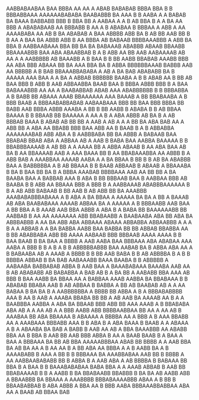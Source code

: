  AABBABAABAA BAA BBBA AA  AA A  ABAB  BABABAB BBBA  BBA B B    BBBABBAAA AAAAAABABABA BAABABBB BA AAA B B AABA  A A BABAB BA BAAA BABBABB  BBB B  BBA BB A AABAA A A B AB BBA   B  A A BA  AA  BBB  A ABABABAAB  AA BBBABB B AA A B ABABAA B  BBBAA A    ABB A AA AAAABABA  AA  AB  B BA ABABAB A   BAA ABBBB ABB  BA  B  AB   BB AAB BB B B AA   A    BAA BA ABBB ABB B  AA  BBBA  AB BABAAB BBBBAAABBB A ABB  BA BBA B  AABBAABAAA  BBA  BB  BA BA   BABAAAB  ABABBB ABAAB BBAABB BBAAAABBB BAA ABA ABAABBAB   B A  B ABB AA  BB AAB  AABAAAAB AB  AA A A AABBBBB AB  BAAABB A B BAA B B  BB  AABB BBABAB AAABB BBB AA ABA BBB ABAAA  BB BA AAA  BBA  BA B ABBA BBBBBBAAAB BABBB  AAB AA BBBBB A  B   BAB   BBAAABBABABA A  AB A  BA    BAB  ABABABB  BA B AAAAA AAA BAA   A   A  BA  A   ABBAB BBBBBB BAABA A  B B  ABAB AA B BB  AB BAA BBB B  ABB B  AAB   ABBAABBA BAAB BAA B   BBBA ABBB BBB B A BAA  BABAAABBB  AA AA A  BAABABBAB ABAB AAA  ABABBBBBB B   B     BBBABBA A  B BABB  BB ABAAA AAAB BBAAAAAA AAA BAAAB  A BB BBABAABA A B BBB BAAB A  BBBAABABBABAB  AABAABAAA BBB BB BAA BBB BBBA   BB  BABB  AAB  BBBA ABBB  AAABA A BB B BB AABB B ABABA B B AB BBAA BAAAA B B  BBAAB BB BAAAAA A AA A B A ABA ABBB AB    BA  B A  AB BBBAB BAAA  B ABAB AB  BB BB  A  AAB  A  AB A  A  A  BB BA ABA BAB AA A ABB  BB A  ABA AA BBABB BBB  BAA  ABB AA  B BAAB   B A B  ABBABBA AAAAAAABAB ABB ABA A   B AABBBABA  BB BA ABBB A BABAAB      BAA BBABAB BBAB ABA A ABBAA  AB A AAB B  BABA   BAA  AABBA BAAAAA B B BBABBBAAAAB A AB  BB A A AAAA BB A ABBA ABAAB    B AA    ABA BAA AB  BA   B   AA  BBAAAAB AAB A  AAA BAAA  BB  B AA BBABAAABBA AA ABBB  B A ABB BAB A AAABBAA  AAAAB    AABA A   A BA  BBAA B BB B  B      AB  BA ABABBB  BAA A BABBBBBA A  B AB   BBAAA B  B BAAB ABBAAB B ABAAB A BBAAABA B  BA B BAA  BB  BA B  A BBBA  AAABAB BBBBAAA AAB AA BB BB A BA BAABA BAA  A BABBAB AAA B ABA B   BB BBBAAB BAA   B AABBAA BBB  AB   BAABA B B ABB AA BBAAA BBB A BBB B A  AABBAAAB ABABBBAAAAAA B  B A AB    ABB BABAAB B BB AAB  B    AB ABB   BB BA AAABBB AAABABABBBABAAA A B ABA A BA BBAA A AAAAA BA  BA A  BB   A BAAAB AB ABA BAABABAAA AAAAB ABBAA BA A AAAAA A  B BBBAABB AAB BAA A BB   BBA A B AAAB AAB BBA ABBB  A ABA B A    BABA   BB BAAAAAABB   BB AABBAB B  AA  AA AAAAAAA ABB  BBABAABB  A BAABAABA ABA   BB ABA  BA ABBBABBB A AA  BA   ABB ABA ABBAAA ABAAA ABBABBA    ABBAABBB A A A B A A     ABBAB A A BA  BABBA    AABB BAA BABBA BB  BB   ABBAB BBABBA AA  B BB ABABBABA  ABB BB   AAAA  AABAAB BBB  BBBAAB  AAAA AAAA  B  B BAA BAAB   B BA BAA A BBBB A AAB AABA  BAA   BBBAAA ABA ABABAA    AAA AABA   A BBB B  B A   B A   B B ABBBBBABBB BAA  AABAB  BA B   ABBA ABA AA A  B BABAABA AB  A AAAB A BBBB B  B  BB AAB BABA B  B  AB ABBBBA  B A  B B   BBBBA ABBAB B BA BAB  AABAAABB BAAA BAABA B B    ABBBBB   A  AABAABA BABBABAB ABBA B AAB  BAA A  BAAABABAAA BAAABA  AAB AA B  AB  ABABABB AB BABABBA A BAB AB  B  A  BA BB A AABABB BBA AAA AB  BBB  B BAA    AABB BA BBAA AA  A BABBAA AAAB  AABBA BA BBABAAA B B  ABABAB BBABA  AAB B  AB  ABBAA  B BABBA A BB AB    BAABAB AB A  A AA BABAA B BA BA B A AABBBBBBA A BBBB    BB ABBA A   B A BBBABABBBB AAA B  AA  B AAB A  AAABA  BBABA BB BB A   AB AAB BA AAAAB AA B A A BAABBBA AABBA  A  ABA  BA   BBAAB BBB ABB BB AAA  AAAB  A B  BBABABA ABA AB A A AA AB A A BBB AABB  ABB    BBBBAABBAA BB  AA   A AA AB B  AAABAA BB   ABA BBAAAA B ABAAAA  A BBBBA AA  A BBB A  B AAA BBABB  AA A AAABAAA BBBABB  AAA B B ABA B A ABA  BAAA  B BAAB A  A   ABAAA   A B A ABAABA  BA BAB A BABB B AAB AA AB  A   BBA BAAABBB AA ABABB BBA AA B BBA B  AAB BB AAB BBB  ABBA  B  AA A BAAB BAAB B  A BAA  A BAA A BBBAAA   BA    BB  AB BBA AAAAABBBAA ABAB BB  BBBB A  A AAB BBA BA  AB BA  AA  A B AA AA B  A  BB ABA AA BBBA A A B AABB BA A  B AAAABABB B AAA  A BB  B B  BBBAAA BA   AAABBABAA AAB  BB B BBBB A AA AABBAABABABB BB B ABBA B  A AAB ABA A  AB   BBBBA B BABAAA   BB  BBA  B A BAA  B B BAAABABABAA BABA    BBA  A A AAAB  ABBAB   B   AAB BB BBABAAAAB  B B A AABB  B BA BBABAABB   BBABBB B     BA BA AB  AABB     ABB  A BBAABBB  BA   BBAAA  A AAABBBB BBBABAAAABBB ABAA A B BB B BBAABABBAB   B ABA ABBB A  BBA     AA B  BBB  AABA  BBBAAABBABBAA ABA AA A BAAB AB BBAA BAB